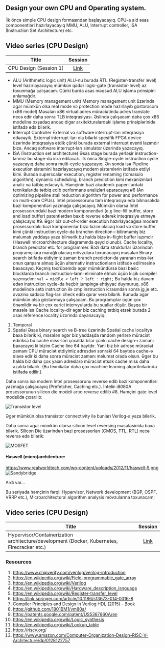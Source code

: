 ## Design your own CPU and Operating system.
İlk öncə simple CPU design formasından başlayacayıq. CPU-a aid əsas componentləri hazırlayacayıq MMU, ALU, Interrupt controller, ISA (Instruction Set Architecture) etc.


## Video series (CPU Design)
| Title        | Session        |
| ------------- |:-------------:|
| CPU Design (Session 1)      | [Link](https://www.youtube.com/watch?v=EAGMvlul_28&feature=youtu.be) |

- ALU (Arithmetic logic unit)
 ALU-nu burada RTL (Register-transfer level) level hazırlayacayıq mümkün qədər logic-gate (transistor-level) az toxunmağa çalışacam. Çünki burda əsas məqsəd ALU işləmə prinsipini anlamağdır.
 - MMU (Memory management unit)
  Memory management unit üzərində əgər mümkün olsa real mode və protection mode hazırlayıb göstərəcəm (x86 model)
  Məsələn x86 virtual adres müraciətində adres translate necə edir daha sonra TLB inteqrasiyası. Əslində çalışacam daha çox x86 modelinə oxşadaq ancaq digər arxitekturalardaki işləmə prinsiplərinidə istifadə edə bilərik.
- İnterrupt Controller
 External və software interrupt-ları inteqrasiya edəcəyik. External interrupt-ları ola bilərki spesifik FPGA device üzərində inteqrasiya etdik çünki burada external interrupt eventi lazımdır bizə. Ancaq software interrupt-ları simulator üzərində yazacayıq. 
- İSA (İnstruction set architecture)
 Əsas stage burada yerləşir instruction-larımız bu stage-də icra ediləcək. İlk öncə Single-cycle instruction cycle yazacayıq daha sonra multi-cycle yazacayıq. Ən sonda isə Pipeline execution sistemini hazırlayacayıq modern sistemlərin istifadə etdiyi kimi. Burada superscalar execution, register renaming (tomasulo algorithm), dynamic scheduling, branch prediction kimi mexanizmləri analiz və tətbiq edəcəyik. Həmçinin bəzi akademik paper-lərdəki texnikalarıda tətbiq edib performans analizləri aparacayıq #6 (An optimizing pipeline stall reduction algorithm for power and performance on multi-core CPUs). İntel prosessorunu tam inteqrasiya edə bilməsəkdə bəzi komponentləri yazmağa çalışacayıq. Mümkün olarsa İntel prosessorundaki bəzi modern komponentləri (e.g line-fill buffer, store and load buffer) patentlərdən baxıb reverse edərək inteqrasiya etməyə çalışacayıq #9. Əgər biz out-of-order execution hazırlayacağısa modern prosessordakı bəzi komponenlər bizə lazım olacaq load və store buffer kimi çünki instruction cycle-da branchın direction-ı bilinməmiş biz məlumatı yaddaşa yaza bilmərik bu halda bizə in-flight buffer lazımdır (Haswell microarchitecture diagramında qeyd olunub).
 Cache locality, branch predictor etc. for programmer.
 Bəzi data strukturlar üzərindən proqramçılara marağlı olacaq mövzulara toxunacayıq məsələn Binary search istifadə etdiyimiz zaman branch predictor-da yaranan miss-lər onun qarşısnı almaq üçün alternativ instructionların istifadə edilməsinə baxacayıq. Keçmiş təcrübəmdə əgər mümkündürsə bəzi basic blocklarda branch instruction-larını eliminate etmək üçün kiçik compiler yazmışdım:
 ``
 val = middle < left ? left : right;
 ``
 Bu halda biz davam edən instruction cycle-da heçbir jumpingə ehtiyyac duymuruq. x86 modelində setb instruction ilə cmp instruction icrasından sonra jg,je etc. əvəzinə sadəcə flag-ları check edib qərar verə bilərik. Bunuda əgər mümkün olsa göstərməyə çalışacam. Bu proqramçılar üçün çox önəmlidir və bir çox xarici intervyularda bu suallar düşür. Başqa bir məsələ isə Cache locality-dir əgər biz caching tətbiq etsək burada 2 əsas reference locality üzərində dayanacayıq.
 1. Temporal
 2. Spatial
 Əsas binary search və B-tree üzərində Spatial cache localityə baxa bilərik ki, məsələn əgər biz yaddaşda random yerlərə müraciət ediriksə bu cache miss-ləri çoxalda bilər çünki cache design-ı zamanı baxacayıq ki bizim Cache line 64 baytdır. Yəni biz bir adrese müraciət zamanı CPU müraciət etdiyimiz adresdən sonraki 64 baytıda cache-ə əlavə edir ki daha sonra müraciət zamanı məlumat orada olsun. Əgər bu halda biz daha çox yaxın adreslərə müraciət etsək cache miss daha azalda bilərik. (Bu texnikalar daha çox machine learning alqoritmlərində istifadə edilir.).

 Daha sonra isə modern İntel prosessorunu reverse edib bəzi komponentləri yazmağa çalışacayıq (Prefetcher, Caching etc.). İntelin i8080A prosessorunun silicon die modeli artıq reverse edilib #8. Həmçini gate level modelidə çıxarılıb:

![Transistor level](https://raw.githubusercontent.com/goupaz/lowlevel/master/resources/transistor.png)

Əgər mümkün olsa transistor connectivity ilə bunları Verilog-a yaza bilərik.


Daha sonra əgər mümkün olarsa silicon level reversing məsələsinidə baxa bilərik. Silicon Die üzərindən bəzi prosessorları (CMOS, TTL, RTL) necə reversə edə bilərik:

![MOSFET](https://raw.githubusercontent.com/goupaz/lowlevel/master/resources/mosfet.png)

#### Haswell (micro)architecture:
https://www.realworldtech.com/wp-content/uploads/2012/11/haswell-5.png
![Sandybridge](https://raw.githubusercontent.com/goupaz/lowlevel/master/resources/sandybridge.jpg)


Ardı var...


Bu seriyada həmçinin fərqli Hypervisor, Network development (BGP, OSPF, VRRP etc.), Microarchitectural algorithm analysis mövzularına toxunacam;


## Video series (CPU Design)
| Title        | Session        |
| ------------- |:-------------:|
| Hypervisor/Containerization architecture/development (Docker, Kubernetes, Firecracker etc.)      | [Link](https://www.youtube.com/watch?v=aOS0VmQjfiQ) |



### Resources
1. https://www.chipverify.com/verilog/verilog-introduction
2. https://en.wikipedia.org/wiki/Field-programmable_gate_array
3. https://en.wikipedia.org/wiki/Verilog
4. https://en.wikipedia.org/wiki/Hardware_description_language
5. https://en.wikipedia.org/wiki/Register-transfer_level
6. https://link.springer.com/article/10.1186/s13673-014-0016-8
7. Compiler Principles and Design in Verilog HDL (2015) - Book
8. https://github.com/1801BM1/vm80a/
9. https://patents.google.com/patent/US5367660A/en
10. https://en.wikipedia.org/wiki/Logic_synthesis
11. https://en.wikipedia.org/wiki/Lookup_table
12. https://riscv.org/
13. https://www.amazon.com/Computer-Organization-Design-RISC-V-Architecture/dp/0128122757
